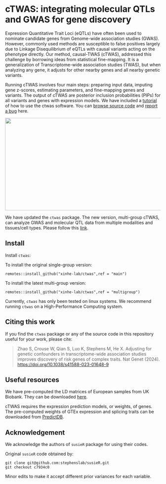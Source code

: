 # cTWAS: integrating molecular QTLs and GWAS for gene discovery

Expression Quantitative Trait Loci (eQTLs) have often been used to nominate candidate genes from Genome-wide association studies (GWAS). However, commonly used methods are susceptible to false positives largely due to Linkage Disequilibrium of eQTLs with causal variants acting on the phenotype directly. Our method, causal-TWAS (cTWAS), addressed this challenge by borrowing ideas from statistical fine-mapping. It is a generalization of Transcriptome-wide association studies (TWAS), but when analyzing any gene, it adjusts for other nearby genes and all nearby genetic variants.  

Running cTWAS involves four main steps: preparing input data, imputing gene z-scores, estimating parameters, and fine-mapping genes and variants. The output of cTWAS are posterior inclusion probabilities (PIPs) for all variants and genes with expression models. We have included a [tutorial](https://xinhe-lab.github.io/ctwas/articles/ctwas_summary_statistics.html) of how to use the ctwas software. You can [browse source code](https://github.com/xinhe-lab/ctwas) and [report a bug](https://github.com/xinhe-lab/ctwas/issues) here. 

<img style="display:block;margin:auto" width="700" height="300" src="./workflow.png">

We have updated the `ctwas` package. The new version, multi-group cTWAS, can analyze GWAS and molecular QTL data from multiple modalities and tissues/cell types. 
Please follow this [link](https://github.com/xinhe-lab/multigroup_ctwas).

## Install

Install `ctwas`:

To install the original single-group version:
```
remotes::install_github("xinhe-lab/ctwas",ref = "main")
```

To install the latest multi-group version:
```
remotes::install_github("xinhe-lab/ctwas",ref = "multigroup")
```

Currently, `ctwas` has only been tested on linux systems. 
We recommend running `ctwas` on a High-Performance Computing system.

## Citing this work

If you find the `ctwas` package or any of the source code in this
repository useful for your work, please cite:

> Zhao S, Crouse W, Qian S, Luo K, Stephens M, He X. 
> Adjusting for genetic confounders in transcriptome-wide association 
> studies improves discovery of risk genes of complex traits. 
> Nat Genet (2024). https://doi.org/10.1038/s41588-023-01648-9

## Useful resources

We have pre-computed the LD matrices of European samples from UK Biobank. 
They can be downloaded [here](https://uchicago.box.com/s/jqocacd2fulskmhoqnasrknbt59x3xkn). 

cTWAS requires the expression prediction models, or weights, of genes. 
The pre-computed weights of GTEx expression and splicing traits can be downloaded from [PredictDB](https://predictdb.org/post/2021/07/21/gtex-v8-models-on-eqtl-and-sqtl/). 

## Acknowledgement

We acknowledge the authors of `susieR` package for using their codes.

Original `susieR` code obtained by:
```
git clone git@github.com:stephenslab/susieR.git
git checkout c7934c0
```

Minor edits to make it accept different prior variances for each variable.
